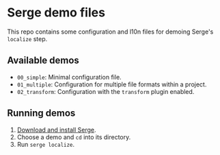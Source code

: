 # Serge demo files

This repo contains some configuration and l10n files for demoing Serge's
`localize` step.

## Available demos

* `00_simple`: Minimal configuration file.
* `01_multiple`: Configuration for multiple file formats within a project.
* `02_transform`: Configuration with the `transform` plugin enabled.

## Running demos

1. [Download and install Serge](https://serge.io/download/).
2. Choose a demo and `cd` into its directory.
3. Run `serge localize`.

